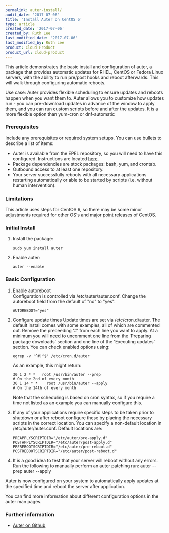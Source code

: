```yaml
---
permalink: auter-install/
audit_date: '2017-07-06'
title: 'Install Auter on CentOS 6'
type: article
created_date: '2017-07-06'
created_by: Ruth Lee
last_modified_date: '2017-07-06'
last_modified_by: Ruth Lee
product: Cloud Product
product_url: cloud-product
---
```


This article demonstrates the basic install and configuration of auter, a package that provides automatic updates for RHEL, CentOS or Fedora Linux servers, with the ability to run pre/post hooks and reboot afterwards. This will walk through configuring automatic reboots. 

Use case: Auter provides flexible scheduling to ensure updates and reboots happen when you want them to. Auter allows you to customize how updates run - you can pre-download updates in advance of the window to apply them, and you can run custom scripts before and after the updates. It is a more flexible option than yum-cron or dnf-automatic

### Prerequisites

Include any prerequisites or required system setups. You can use bullets to describe a list of items:

   - Auter is available from the EPEL repository, so you will need to have this configured. Instructions are located [here](https://support.rackspace.com/how-to/install-epel-and-additional-repositories-on-centos-and-red-hat/).
   - Package dependencies are stock packages: bash, yum, and crontab.
   - Outbound access to at least one repository.
   - Your server successfully reboots with all necessary applications restarting automatically or able to be started by scripts (i.e. without human intervention).

### Limitations

This article uses steps for CentOS 6, so there may be some minor adjustments required for other OS's and major point releases of CentOS.

### Initial Install

1. Install the package: 


       sudo yum install auter


2. Enable auter:

       auter --enable


### Basic Configuration

1. Enable autoreboot  
   Configuration is controlled via /etc/auter/auter.conf. Change the autoreboot field from the default of "no" to "yes".

       AUTOREBOOT="yes"


2. Configure update times
   Update times are set via /etc/cron.d/auter. The default install comes with some examples, all of which are commented out. Remove the preceeding '#' from each line you want to apply. At a minimum you will need to uncomment one line from the 'Preparing package downloads' section and one line of the 'Executing updates' section. You can check enabled options using:

       egrep -v '^#|^$' /etc/cron.d/auter 

    As an example, this might return:

       30 1 2 * *   root /usr/bin/auter --prep                              # On the 2nd of every month
       30 1 14 * *    root /usr/bin/auter --apply                              # On the 14th of every month

   Note that the scheduling is based on cron syntax, so if you require a time not listed as an example you can manually configure this. 

3. If any of your applications require specific steps to be taken prior to shutdown or after reboot configure these by placing the necessary scripts in the correct location. You can specify a non-default location in /etc/auter/auter.conf. Default locations are:

       PREAPPLYSCRIPTDIR="/etc/auter/pre-apply.d"
       POSTAPPLYSCRIPTDIR="/etc/auter/post-apply.d"
       PREREBOOTSCRIPTDIR="/etc/auter/pre-reboot.d"
       POSTREBOOTSCRIPTDIR="/etc/auter/post-reboot.d"


3. It is a good idea to test that your server will reboot without any errors. Run the following to manually perform an auter patching run:
       auter --prep
       auter --apply


Auter is now configured on your system to automatically apply updates at the specified time and reboot the server after application.

You can find more information about different configuration options in the auter man pages.



### Further information

- [Auter on Github](https://github.com/rackerlabs/auter)
